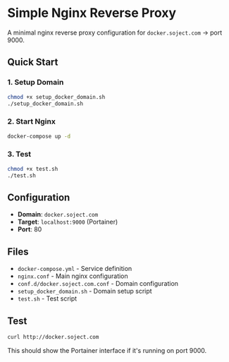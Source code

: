 # Simple Nginx Reverse Proxy

A minimal nginx reverse proxy configuration for `docker.soject.com` → port 9000.

## Quick Start

### 1. Setup Domain
```bash
chmod +x setup_docker_domain.sh
./setup_docker_domain.sh
```

### 2. Start Nginx
```bash
docker-compose up -d
```

### 3. Test
```bash
chmod +x test.sh
./test.sh
```

## Configuration

- **Domain**: `docker.soject.com`
- **Target**: `localhost:9000` (Portainer)
- **Port**: 80

## Files

- `docker-compose.yml` - Service definition
- `nginx.conf` - Main nginx configuration
- `conf.d/docker.soject.com.conf` - Domain configuration
- `setup_docker_domain.sh` - Domain setup script
- `test.sh` - Test script

## Test

```bash
curl http://docker.soject.com
```

This should show the Portainer interface if it's running on port 9000. 